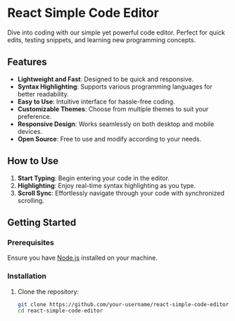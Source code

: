 # React Simple Code Editor

Dive into coding with our simple yet powerful code editor. Perfect for quick edits, testing snippets, and learning new programming concepts.

## Features

- **Lightweight and Fast**: Designed to be quick and responsive.
- **Syntax Highlighting**: Supports various programming languages for better readability.
- **Easy to Use**: Intuitive interface for hassle-free coding.
- **Customizable Themes**: Choose from multiple themes to suit your preference.
- **Responsive Design**: Works seamlessly on both desktop and mobile devices.
- **Open Source**: Free to use and modify according to your needs.

## How to Use

1. **Start Typing**: Begin entering your code in the editor.
2. **Highlighting**: Enjoy real-time syntax highlighting as you type.
3. **Scroll Sync**: Effortlessly navigate through your code with synchronized scrolling.

## Getting Started

### Prerequisites

Ensure you have [Node.js](https://nodejs.org/) installed on your machine.

### Installation

1. Clone the repository:
   ```sh
   git clone https://github.com/your-username/react-simple-code-editor.git
   cd react-simple-code-editor
